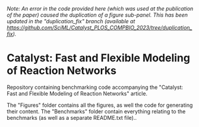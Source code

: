 *Note: An error in the code provided here (which was used at the publication of the paper) caused the duplication of a figure sub-panel. This has been updated in the "duplication_fix" branch (available at https://github.com/SciML/Catalyst_PLOS_COMPBIO_2023/tree/duplication_fix).*

# Catalyst: Fast and Flexible Modeling of Reaction Networks
Repository containing benchmarking code accompanying the "Catalyst: Fast and Flexible Modeling of Reaction Networks" article. 

The "Figures" folder contains all the figures, as well the code for generating their content. The "Benchmarks" folder contain everything relating to the benchmarks (as well as a separate README.txt file)..
